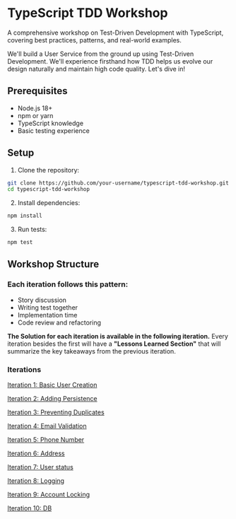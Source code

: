 # TypeScript TDD Workshop

A comprehensive workshop on Test-Driven Development with TypeScript, covering best practices, patterns, and real-world examples.

We'll build a User Service from the ground up using Test-Driven Development.
We'll experience firsthand how TDD helps us evolve our design naturally and maintain high code quality. Let's dive in!

## Prerequisites

- Node.js 18+
- npm or yarn
- TypeScript knowledge
- Basic testing experience

## Setup

1. Clone the repository:
```bash
git clone https://github.com/your-username/typescript-tdd-workshop.git
cd typescript-tdd-workshop
```

2. Install dependencies:
```bash
npm install
```

3. Run tests:
```bash
npm test
```

## Workshop Structure

### Each iteration follows this pattern:

- Story discussion
- Writing test together
- Implementation time
- Code review and refactoring

**The Solution for each iteration is available in the following iteration.**
Every iteration besides the first will have a **"Lessons Learned Section"** that will summarize the key takeaways from the previous iteration.

### Iterations

[Iteration 1: Basic User Creation](src/iterations/01-basic-user-creation/README.md)

[Iteration 2: Adding Persistence](src/iterations/02-adding-persistence/README.md)

[Iteration 3: Preventing Duplicates](src/iterations/03-preventing-duplicates/README.md)

[Iteration 4: Email Validation](src/iterations/04-email-validation/README.md)

[Iteration 5: Phone Number](src/iterations/05-phone-number/README.md)

[Iteration 6: Address](src/iterations/06-address/README.md)

[Iteration 7: User status](src/iterations/07-user-status/README.md)

[Iteration 8: Logging](src/iterations/08-logging/README.md)

[Iteration 9: Account Locking](src/iterations/09-account-locking/README.md)

[Iteration 10: DB](src/iterations/10-db/README.md)
